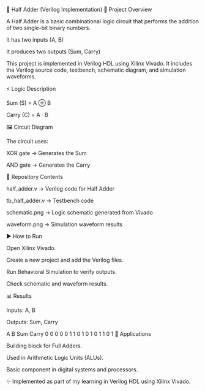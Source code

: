 🔹 Half Adder (Verilog Implementation)
📌 Project Overview

A Half Adder is a basic combinational logic circuit that performs the addition of two single-bit binary numbers.

It has two inputs (A, B)

It produces two outputs (Sum, Carry)

This project is implemented in Verilog HDL using Xilinx Vivado. It includes the Verilog source code, testbench, schematic diagram, and simulation waveforms.

⚡ Logic Description

Sum (S) = A ⊕ B

Carry (C) = A · B

🖼️ Circuit Diagram

The circuit uses:

XOR gate → Generates the Sum

AND gate → Generates the Carry

📂 Repository Contents

half_adder.v → Verilog code for Half Adder

tb_half_adder.v → Testbench code

schematic.png → Logic schematic generated from Vivado

waveform.png → Simulation waveform results

▶️ How to Run

Open Xilinx Vivado.

Create a new project and add the Verilog files.

Run Behavioral Simulation to verify outputs.

Check schematic and waveform results.

📊 Results

Inputs: A, B

Outputs: Sum, Carry

A	B	Sum	Carry
0	0	0	0
0	1	1	0
1	0	1	0
1	1	0	1
🚀 Applications

Building block for Full Adders.

Used in Arithmetic Logic Units (ALUs).

Basic component in digital systems and processors.

✨ Implemented as part of my learning in Verilog HDL using Xilinx Vivado.

